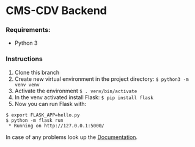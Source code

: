 # CMS-CDV Backend

### Requirements:

- Python 3


### Instructions

1. Clone this branch
2. Create new virtual environment in the project directory:
`$ python3 -m venv venv`
3. Activate the environment
`$ . venv/bin/activate`
4. In the venv activated install Flask:
`$ pip install flask`
5. Now you can run Flask with:
```
$ export FLASK_APP=hello.py
$ python -m flask run
 * Running on http://127.0.0.1:5000/
```

In case of any problems look up the [Documentation](https://flask.palletsprojects.com/en/1.1.x/quickstart/).